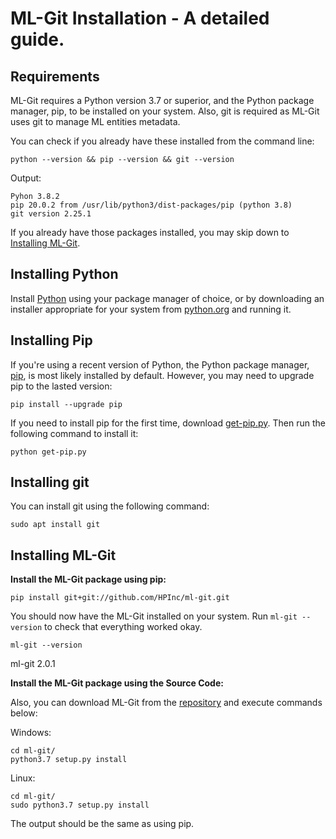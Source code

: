 
# ML-Git Installation - A detailed guide.

## Requirements

ML-Git requires a Python version 3.7 or superior, and the Python package manager, pip, to be installed on your system. 
Also, git is required as ML-Git uses git to manage ML entities metadata. 

You can check if you already have these installed from the command line:

```
python --version && pip --version && git --version
```
Output:
```
Pyhon 3.8.2
pip 20.0.2 from /usr/lib/python3/dist-packages/pip (python 3.8)
git version 2.25.1
```

If you already have those packages installed, you may skip down to [Installing ML-Git](#initial-config).

## Installing Python

Install [Python](https://www.python.org/) using your package manager of choice, or by downloading an installer appropriate for your system from [python.org](https://www.python.org/downloads/) and running it.

## Installing Pip

If you're using a recent version of Python, the Python package manager, [pip](https://pip.pypa.io/en/stable/installing/), is most likely installed by default. However, you may need to upgrade pip to the lasted version:

```
pip install --upgrade pip
```

If you need to install pip for the first time, download [get-pip.py](https://bootstrap.pypa.io/get-pip.py). Then run the following command to install it:

```
python get-pip.py
```
## Installing git

You can install git using the following command:

```
sudo apt install git
```

## <a name="initial-config"> Installing ML-Git</a> 

**Install the ML-Git package using pip:**

```
pip install git+git://github.com/HPInc/ml-git.git
```

You should now have the ML-Git installed on your system. Run ```ml-git --version``` to check that everything worked okay.

```
ml-git --version
```
ml-git 2.0.1

**Install the ML-Git package using the Source Code:**

Also, you can download ML-Git from the [repository](https://github.com/HPInc/ml-git) and execute commands below:

Windows:

```
cd ml-git/
python3.7 setup.py install
```

Linux:

```
cd ml-git/
sudo python3.7 setup.py install
```

The output should be the same as using pip.
